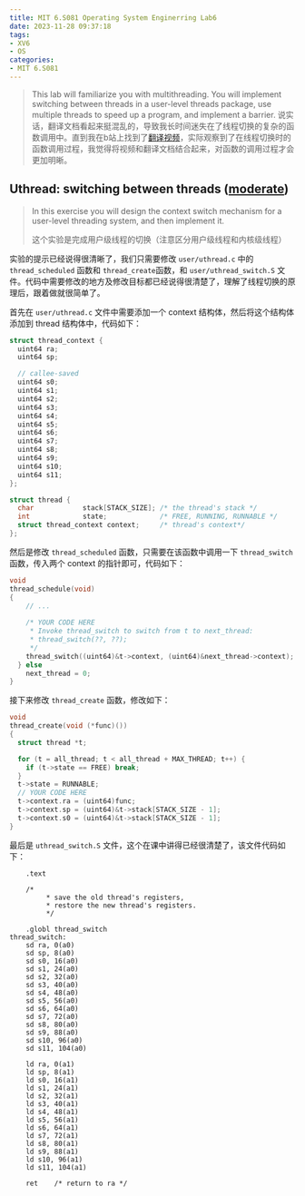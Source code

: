 ```yaml
---
title: MIT 6.S081 Operating System Enginerring Lab6
date: 2023-11-28 09:37:18
tags:
- XV6
- OS
categories:
- MIT 6.S081
---
```


> This lab will familiarize you with multithreading. You will implement switching between threads in a user-level threads package, use multiple threads to speed up a program, and implement a barrier.
> 说实话，翻译文档看起来挺混乱的，导致我长时间迷失在了线程切换的复杂的函数调用中。直到我在b站上找到了[翻译视频](https://www.bilibili.com/video/BV1rS4y1n7y1/?p=10&share_source=copy_web&vd_source=648b3a8f2dffc97d9c07c0e073ceb75b)，实际观察到了在线程切换时的函数调用过程，我觉得将视频和翻译文档结合起来，对函数的调用过程才会更加明晰。

## Uthread: switching between threads ([moderate](https://pdos.csail.mit.edu/6.828/2021/labs/guidance.html))

> In this exercise you will design the context switch mechanism for a user-level threading system, and then implement it. 
>
> 这个实验是完成用户级线程的切换（注意区分用户级线程和内核级线程）

实验的提示已经说得很清晰了，我们只需要修改 `user/uthread.c` 中的 `thread_scheduled` 函数和 `thread_create`函数，和 `user/uthread_switch.S` 文件。代码中需要修改的地方及修改目标都已经说得很清楚了，理解了线程切换的原理后，跟着做就很简单了。

首先在 `user/uthread.c` 文件中需要添加一个 context 结构体，然后将这个结构体添加到 thread 结构体中，代码如下：

```c
struct thread_context {
  uint64 ra;
  uint64 sp;

  // callee-saved
  uint64 s0;
  uint64 s1;
  uint64 s2;
  uint64 s3;
  uint64 s4;
  uint64 s5;
  uint64 s6;
  uint64 s7;
  uint64 s8;
  uint64 s9;
  uint64 s10;
  uint64 s11;
};

struct thread {
  char            stack[STACK_SIZE]; /* the thread's stack */
  int             state;             /* FREE, RUNNING, RUNNABLE */
  struct thread_context context;     /* thread's context*/
};
```

然后是修改 `thread_scheduled` 函数，只需要在该函数中调用一下 `thread_switch` 函数，传入两个 context 的指针即可，代码如下：

```c
void 
thread_schedule(void)
{
	// ...
    
    /* YOUR CODE HERE
     * Invoke thread_switch to switch from t to next_thread:
     * thread_switch(??, ??);
     */
    thread_switch((uint64)&t->context, (uint64)&next_thread->context);
  } else
    next_thread = 0;
}
```

接下来修改 `thread_create` 函数，修改如下：

```c
void 
thread_create(void (*func)())
{
  struct thread *t;

  for (t = all_thread; t < all_thread + MAX_THREAD; t++) {
    if (t->state == FREE) break;
  }
  t->state = RUNNABLE;
  // YOUR CODE HERE
  t->context.ra = (uint64)func;
  t->context.sp = (uint64)&t->stack[STACK_SIZE - 1];
  t->context.s0 = (uint64)&t->stack[STACK_SIZE - 1];
}
```

最后是 `uthread_switch.S` 文件，这个在课中讲得已经很清楚了，该文件代码如下：

```assembly
	.text

	/*
         * save the old thread's registers,
         * restore the new thread's registers.
         */

	.globl thread_switch
thread_switch:
	sd ra, 0(a0)
	sd sp, 8(a0)
	sd s0, 16(a0)
	sd s1, 24(a0)
	sd s2, 32(a0)
	sd s3, 40(a0)
	sd s4, 48(a0)
	sd s5, 56(a0)
	sd s6, 64(a0)
	sd s7, 72(a0)
	sd s8, 80(a0)
	sd s9, 88(a0)
	sd s10, 96(a0)
	sd s11, 104(a0)

	ld ra, 0(a1)
	ld sp, 8(a1)
	ld s0, 16(a1)
	ld s1, 24(a1)
	ld s2, 32(a1)
	ld s3, 40(a1)
	ld s4, 48(a1)
	ld s5, 56(a1)
	ld s6, 64(a1)
	ld s7, 72(a1)
	ld s8, 80(a1)
	ld s9, 88(a1)
	ld s10, 96(a1)
	ld s11, 104(a1)
	
	ret    /* return to ra */
```

